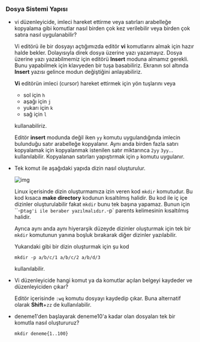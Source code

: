 ### Dosya Sistemi Yapısı

+ vi düzenleyicide, imleci hareket ettirme veya satırları arabelleğe kopyalama gibi komutlar nasıl birden çok kez verilebilir veya birden çok satıra nasıl uygulanabilir?

  

  Vi editörü ile bir dosyayı açtığımızda editör **vi** komutlarını almak için hazır halde bekler. Dolayısıyla direk dosya üzerine yazı yazamayız. Dosya üzerine yazı yazabilmemiz için editörü **Insert** moduna almamız gerekli. Bunu yapabilmek için klavyeden bir tuşa basabiliriz. Ekranın sol altında **Insert** yazısı gelince modun değiştiğini anlayabiliriz.

  **Vi** editörün imleci (cursor) hareket ettirmek için yön tuşlarını veya

  + sol için `h`
  + aşağı için `j`
  + yukarı için `k`
  + sağ için `l`

  kullanabiliriz. 

  

  Editör **insert** modunda değil iken `yy` komutu uygulandığında imlecin bulunduğu satır arabelleğe kopyalanır. Aynı anda birden fazla satırı kopyalamak için kopyalanmak istenilen satır miktarınca  `2yy` `3yy`... kullanılabilir. Kopyalanan satırları yapıştırmak için  `p` komutu uygulanır.

  

+ Tek komut ile aşağıdaki yapıda dizin nasıl oluşturulur.

  ![img](https://docs.liman.dev/~/files/v0/b/gitbook-28427.appspot.com/o/assets%2F-MfvEfSUfrXC8yAuM8F1%2F-Mis-vWT2HTM8L9VPDRr%2F-Mis6zzjhHqRlrt7L4Hc%2Fimage.png?alt=media&token=b2dfbb5a-73d8-490a-afca-75d428844b14)

  

  Linux içerisinde dizin oluşturmamıza izin veren kod `mkdir` komutudur. Bu kod kısaca **make directory** kodunun kısaltılmış halidir. Bu kod ile iç içe dizinler oluşturulabilir fakat `mkdir` bunu tek başına yapamaz. Bunun için ``-p` tag'i ile beraber yazılmalıdır. `-p` parents kelimesinin kısaltılmış halidir. 

  

  Ayrıca aynı anda aynı hiyerarşik düzeyde dizinler oluşturmak için tek bir `mkdir` komutunun yanına boşluk bırakarak diğer dizinler yazılabilir. 

  

  Yukarıdaki gibi bir dizin oluşturmak için şu kod

  ```console
  mkdir -p a/b/c/1 a/b/c/2 a/b/d/3
  ```

   kullanılabilir. 

  

+ Vi düzenleyicide hangi komut ya da komutlar açılan belgeyi kaydeder ve düzenleyiciden çıkar?

  

  Editör içerisinde `:wq` komutu dosyayı kaydedip çıkar. Buna alternatif olarak **Shift**+`zz` de kullanılabilir. 

  

+ deneme1'den başlayarak deneme10'a kadar olan dosyaları tek bir komutla nasıl oluştururuz?

  

  ```console
  mkdir deneme{1..100}
  ```

  
